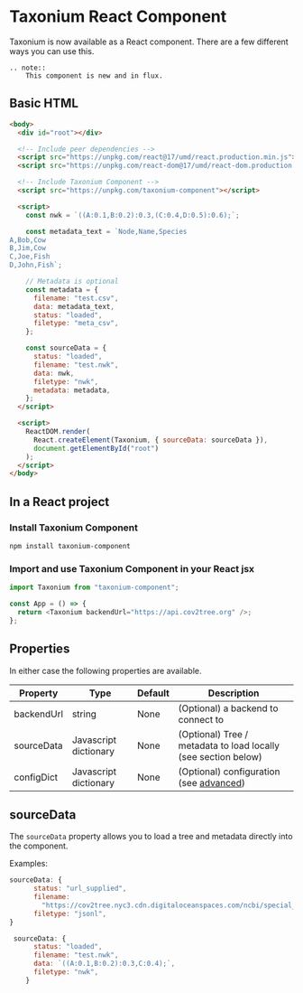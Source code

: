 # Taxonium React Component

Taxonium is now available as a React component. There are a few different ways you can use this.

```{eval-rst}
.. note::
    This component is new and in flux.
```

## Basic HTML

```html
<body>
  <div id="root"></div>

  <!-- Include peer dependencies -->
  <script src="https://unpkg.com/react@17/umd/react.production.min.js"></script>
  <script src="https://unpkg.com/react-dom@17/umd/react-dom.production.min.js"></script>

  <!-- Include Taxonium Component -->
  <script src="https://unpkg.com/taxonium-component"></script>

  <script>
    const nwk = `((A:0.1,B:0.2):0.3,(C:0.4,D:0.5):0.6);`;

    const metadata_text = `Node,Name,Species
A,Bob,Cow
B,Jim,Cow
C,Joe,Fish
D,John,Fish`;

    // Metadata is optional
    const metadata = {
      filename: "test.csv",
      data: metadata_text,
      status: "loaded",
      filetype: "meta_csv",
    };

    const sourceData = {
      status: "loaded",
      filename: "test.nwk",
      data: nwk,
      filetype: "nwk",
      metadata: metadata,
    };
  </script>

  <script>
    ReactDOM.render(
      React.createElement(Taxonium, { sourceData: sourceData }),
      document.getElementById("root")
    );
  </script>
</body>
```

## In a React project

### Install Taxonium Component

```
npm install taxonium-component
```

### Import and use Taxonium Component in your React jsx

```js
import Taxonium from "taxonium-component";

const App = () => {
  return <Taxonium backendUrl="https://api.cov2tree.org" />;
};
```

## Properties

In either case the following properties are available.

| Property   | Type                  | Default | Description                                                    |
| ---------- | --------------------- | ------- | -------------------------------------------------------------- |
| backendUrl | string                | None    | (Optional) a backend to connect to                             |
| sourceData | Javascript dictionary | None    | (Optional) Tree / metadata to load locally (see section below) |
| configDict | Javascript dictionary | None    | (Optional) configuration (see [advanced](./advanced.md))       |

## sourceData

The `sourceData` property allows you to load a tree and metadata directly into the component.

Examples:

```js
sourceData: {
      status: "url_supplied",
      filename:
        "https://cov2tree.nyc3.cdn.digitaloceanspaces.com/ncbi/special_filtered.jsonl.gz",
      filetype: "jsonl",
}
```

```js
 sourceData: {
      status: "loaded",
      filename: "test.nwk",
      data: `((A:0.1,B:0.2):0.3,C:0.4);`,
      filetype: "nwk",
    }
```
